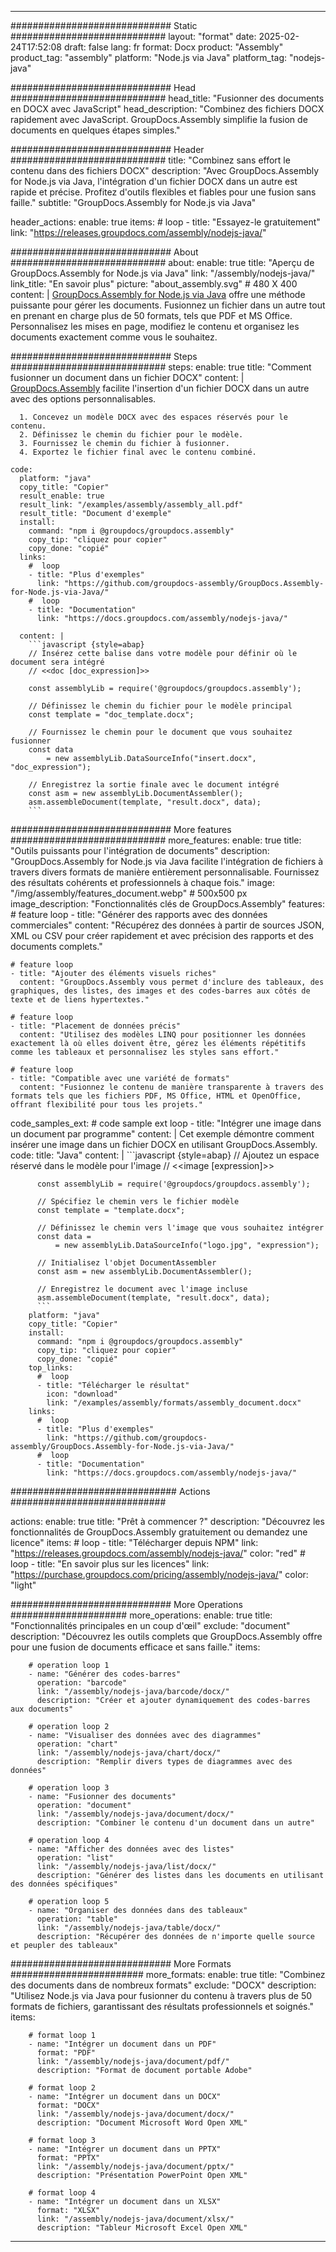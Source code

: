 



---
############################# Static ############################
layout: "format"
date:  2025-02-24T17:52:08
draft: false
lang: fr
format: Docx
product: "Assembly"
product_tag: "assembly"
platform: "Node.js via Java"
platform_tag: "nodejs-java"

############################# Head ############################
head_title: "Fusionner des documents en DOCX avec JavaScript"
head_description: "Combinez des fichiers DOCX rapidement avec JavaScript. GroupDocs.Assembly simplifie la fusion de documents en quelques étapes simples."

############################# Header ############################
title: "Combinez sans effort le contenu dans des fichiers DOCX" 
description: "Avec GroupDocs.Assembly for Node.js via Java, l'intégration d'un fichier DOCX dans un autre est rapide et précise. Profitez d'outils flexibles et fiables pour une fusion sans faille."
subtitle: "GroupDocs.Assembly for Node.js via Java" 

header_actions:
  enable: true
  items:
    #  loop
    - title: "Essayez-le gratuitement"
      link: "https://releases.groupdocs.com/assembly/nodejs-java/"
      
############################# About ############################
about:
    enable: true
    title: "Aperçu de GroupDocs.Assembly for Node.js via Java"
    link: "/assembly/nodejs-java/"
    link_title: "En savoir plus"
    picture: "about_assembly.svg" # 480 X 400
    content: |
       [GroupDocs.Assembly for Node.js via Java](/assembly/nodejs-java/) offre une méthode puissante pour gérer les documents. Fusionnez un fichier dans un autre tout en prenant en charge plus de 50 formats, tels que PDF et MS Office. Personnalisez les mises en page, modifiez le contenu et organisez les documents exactement comme vous le souhaitez.

############################# Steps ############################
steps:
    enable: true
    title: "Comment fusionner un document dans un fichier DOCX"
    content: |
      [GroupDocs.Assembly](/assembly/nodejs-java/) facilite l'insertion d'un fichier DOCX dans un autre avec des options personnalisables.
      
      1. Concevez un modèle DOCX avec des espaces réservés pour le contenu.
      2. Définissez le chemin du fichier pour le modèle.
      3. Fournissez le chemin du fichier à fusionner.
      4. Exportez le fichier final avec le contenu combiné.
   
    code:
      platform: "java"
      copy_title: "Copier"
      result_enable: true
      result_link: "/examples/assembly/assembly_all.pdf"
      result_title: "Document d'exemple"
      install:
        command: "npm i @groupdocs/groupdocs.assembly"
        copy_tip: "cliquez pour copier"
        copy_done: "copié"
      links:
        #  loop
        - title: "Plus d'exemples"
          link: "https://github.com/groupdocs-assembly/GroupDocs.Assembly-for-Node.js-via-Java/"
        #  loop
        - title: "Documentation"
          link: "https://docs.groupdocs.com/assembly/nodejs-java/"
          
      content: |
        ```javascript {style=abap}
        // Insérez cette balise dans votre modèle pour définir où le document sera intégré
        // <<doc [doc_expression]>>
    
        const assemblyLib = require('@groupdocs/groupdocs.assembly');

        // Définissez le chemin du fichier pour le modèle principal
        const template = "doc_template.docx";

        // Fournissez le chemin pour le document que vous souhaitez fusionner
        const data 
            = new assemblyLib.DataSourceInfo("insert.docx", "doc_expression");

        // Enregistrez la sortie finale avec le document intégré
        const asm = new assemblyLib.DocumentAssembler();
        asm.assembleDocument(template, "result.docx", data);
        ```           

############################# More features ############################
more_features:
  enable: true
  title: "Outils puissants pour l'intégration de documents"
  description: "GroupDocs.Assembly for Node.js via Java facilite l'intégration de fichiers à travers divers formats de manière entièrement personnalisable. Fournissez des résultats cohérents et professionnels à chaque fois."
  image: "/img/assembly/features_document.webp" # 500x500 px
  image_description: "Fonctionnalités clés de GroupDocs.Assembly"
  features:
    # feature loop
    - title: "Générer des rapports avec des données commerciales"
      content: "Récupérez des données à partir de sources JSON, XML ou CSV pour créer rapidement et avec précision des rapports et des documents complets."

    # feature loop
    - title: "Ajouter des éléments visuels riches"
      content: "GroupDocs.Assembly vous permet d'inclure des tableaux, des graphiques, des listes, des images et des codes-barres aux côtés de texte et de liens hypertextes."

    # feature loop
    - title: "Placement de données précis"
      content: "Utilisez des modèles LINQ pour positionner les données exactement là où elles doivent être, gérez les éléments répétitifs comme les tableaux et personnalisez les styles sans effort."

    # feature loop
    - title: "Compatible avec une variété de formats"
      content: "Fusionnez le contenu de manière transparente à travers des formats tels que les fichiers PDF, MS Office, HTML et OpenOffice, offrant flexibilité pour tous les projets."
      
  code_samples_ext:
    # code sample ext loop
    - title: "Intégrer une image dans un document par programme"
      content: |
        Cet exemple démontre comment insérer une image dans un fichier DOCX en utilisant GroupDocs.Assembly.
      code:
        title: "Java"
        content: |
          ```javascript {style=abap}
          // Ajoutez un espace réservé dans le modèle pour l'image
          // <<image [expression]>>
          
          const assemblyLib = require('@groupdocs/groupdocs.assembly');

          // Spécifiez le chemin vers le fichier modèle
          const template = "template.docx";

          // Définissez le chemin vers l'image que vous souhaitez intégrer
          const data =
              = new assemblyLib.DataSourceInfo("logo.jpg", "expression");

          // Initialisez l'objet DocumentAssembler
          const asm = new assemblyLib.DocumentAssembler();

          // Enregistrez le document avec l'image incluse
          asm.assembleDocument(template, "result.docx", data);
          ```
        platform: "java"
        copy_title: "Copier"
        install:
          command: "npm i @groupdocs/groupdocs.assembly"
          copy_tip: "cliquez pour copier"
          copy_done: "copié"
        top_links:
          #  loop
          - title: "Télécharger le résultat"
            icon: "download"
            link: "/examples/assembly/formats/assembly_document.docx"
        links:
          #  loop
          - title: "Plus d'exemples"
            link: "https://github.com/groupdocs-assembly/GroupDocs.Assembly-for-Node.js-via-Java/"
          #  loop
          - title: "Documentation"
            link: "https://docs.groupdocs.com/assembly/nodejs-java/"
            

            


############################## Actions ############################

actions:
  enable: true
  title: "Prêt à commencer ?"
  description: "Découvrez les fonctionnalités de GroupDocs.Assembly gratuitement ou demandez une licence"
  items:
    #  loop
    - title: "Télécharger depuis NPM"
      link: "https://releases.groupdocs.com/assembly/nodejs-java/"
      color: "red"
        #  loop
    - title: "En savoir plus sur les licences"
      link: "https://purchase.groupdocs.com/pricing/assembly/nodejs-java/"
      color: "light"


############################# More Operations #####################
more_operations:
    enable: true
    title: "Fonctionnalités principales en un coup d'œil"
    exclude: "document"
    description: "Découvrez les outils complets que GroupDocs.Assembly offre pour une fusion de documents efficace et sans faille."
    items: 
          
        # operation loop 1
        - name: "Générer des codes-barres"
          operation: "barcode"
          link: "/assembly/nodejs-java/barcode/docx/"
          description: "Créer et ajouter dynamiquement des codes-barres aux documents"

        # operation loop 2
        - name: "Visualiser des données avec des diagrammes"
          operation: "chart"
          link: "/assembly/nodejs-java/chart/docx/"
          description: "Remplir divers types de diagrammes avec des données"

        # operation loop 3
        - name: "Fusionner des documents"
          operation: "document"
          link: "/assembly/nodejs-java/document/docx/"
          description: "Combiner le contenu d'un document dans un autre"

        # operation loop 4
        - name: "Afficher des données avec des listes"
          operation: "list"
          link: "/assembly/nodejs-java/list/docx/"
          description: "Générer des listes dans les documents en utilisant des données spécifiques"

        # operation loop 5
        - name: "Organiser des données dans des tableaux"
          operation: "table"
          link: "/assembly/nodejs-java/table/docx/"
          description: "Récupérer des données de n'importe quelle source et peupler des tableaux"
         
          
############################# More Formats ########################
more_formats:
    enable: true
    title: "Combinez des documents dans de nombreux formats"
    exclude: "DOCX"
    description: "Utilisez Node.js via Java pour fusionner du contenu à travers plus de 50 formats de fichiers, garantissant des résultats professionnels et soignés."
    items: 
          
        # format loop 1
        - name: "Intégrer un document dans un PDF"
          format: "PDF"
          link: "/assembly/nodejs-java/document/pdf/"
          description: "Format de document portable Adobe"
          
        # format loop 2
        - name: "Intégrer un document dans un DOCX"
          format: "DOCX"
          link: "/assembly/nodejs-java/document/docx/"
          description: "Document Microsoft Word Open XML"
          
        # format loop 3
        - name: "Intégrer un document dans un PPTX"
          format: "PPTX"
          link: "/assembly/nodejs-java/document/pptx/"
          description: "Présentation PowerPoint Open XML"
          
        # format loop 4
        - name: "Intégrer un document dans un XLSX"
          format: "XLSX"
          link: "/assembly/nodejs-java/document/xlsx/"
          description: "Tableur Microsoft Excel Open XML"


          

---